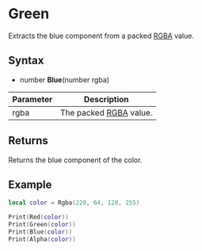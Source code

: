 # Green

Extracts the blue component from a packed [RGBA](Rgba.md) value.

## Syntax

- number **Blue**(number rgba)

Parameter | Description 
---|---
rgba | The packed [RGBA](Rgba.md) value.

## Returns

Returns the blue component of the color.

## Example

```lua
local color = Rgba(220, 64, 128, 255)

Print(Red(color))
Print(Green(color))
Print(Blue(color))
Print(Alpha(color))
```
